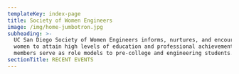 ```yaml
---
templateKey: index-page
title: Society of Women Engineers
image: /img/home-jumbotron.jpg
subheading: >-
  UC San Diego Society of Women Engineers informs, nurtures, and encourages
  women to attain high levels of education and professional achievement. Our
  members serve as role models to pre-college and engineering students.
sectionTitle: RECENT EVENTS
---
```


